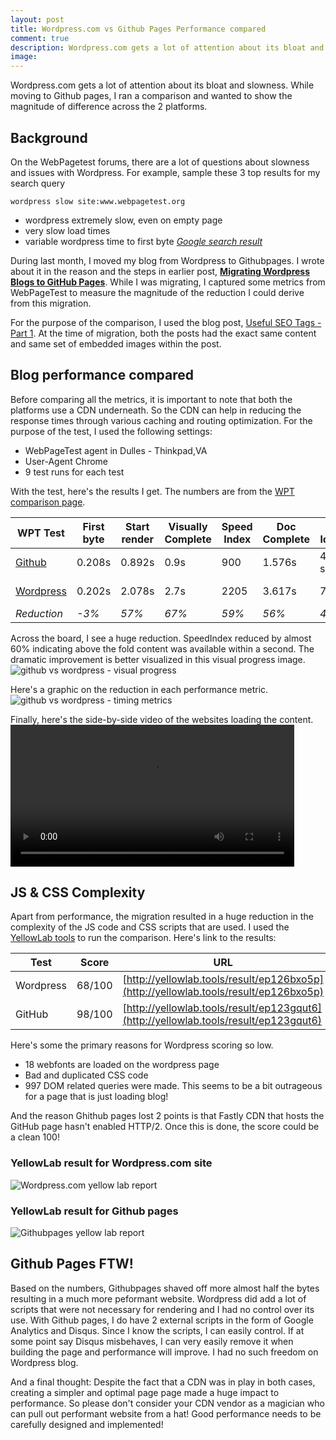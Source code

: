 ```yaml
---
layout: post
title: Wordpress.com vs Github Pages Performance compared
comment: true
description: Wordpress.com gets a lot of attention about its bloat and slowness. While moving to Github pages, I ran a comparison and wanted to show the magnitude of difference across the 2 platforms.
image: 
---
```


Wordpress.com gets a lot of attention about its bloat and slowness. While moving to Github pages, I ran a comparison and wanted to show the magnitude of difference across the 2 platforms.

## Background
On the WebPagetest forums, there are a lot of questions about slowness and issues with Wordpress. For example, sample these 3 top results for my search query 
	
	wordpress slow site:www.webpagetest.org

* wordpress extremely slow, even on empty page
* very slow load times
* variable wordpress time to first byte
<cite><a href="https://www.google.com/webhp?sourceid=chrome-instant&rlz=1C5CHFA_enUS705US705&ion=1&espv=2&ie=UTF-8#q=wordpress+slow+site:www.webpagetest.org">Google search result</a></cite>

During last month, I moved my blog from Wordpress to Githubpages. I wrote about it in the reason and the steps in earlier post, __[Migrating Wordpress Blogs to GitHub Pages](https://akshayranganath.github.io/Migrating-Wordpress-Blogs-to-Github-Pages/)__. While I was migrating, I captured some metrics from WebPageTest to measure the magnitude of the reduction I could derive from this migration.

For the purpose of the comparison, I used the blog post, [Useful SEO Tags - Part 1](https://akshayranganath.github.io/Useful-SEO-tags-part-1/). At the time of migration, both the posts had the exact same content and same set of embedded images within the post. 

## Blog performance compared

Before comparing all the metrics, it is important to note that both the platforms use a CDN underneath. So the CDN can help in reducing the response times through various caching and routing optimization. For the purpose of the test, I used the following settings:

* WebPageTest agent in Dulles - Thinkpad,VA
* User-Agent Chrome 
* 9 test runs for each test

With the test, here's the results I get. The numbers are from the [WPT comparison page](https://www.webpagetest.org/video/compare.php?tests=170325_8H_PX2%2C170325_XY_PCF&thumbSize=200&ival=100&end=full).

| WPT Test | First byte | Start render | Visually Complete | Speed Index | Doc Complete | Fully loaded | # Req | Bytes |
| ---- | ---------- | ------------ | ----------------- | ----------- | ------------ | ------------ | ----- | ----- |
| [Github](https://www.webpagetest.org/result/170325_8H_PX2/7/details/) | 0.208s | 0.892s | 0.9s | 900 | 1.576s | 4.223 s | 44 | 569 KB |
| [Wordpress](https://www.webpagetest.org/result/170325_XY_PCF/8/details/) | 0.202s| 2.078s | 2.7s | 2205 | 3.617s | 7.876s | 84 | 1026 KB |
| _Reduction_ | _-3%_ | _57%_ | _67%_ | _59%_ | _56%_ | _46%_ | _48%_ | _45%_ | 

Across the board, I see a huge reduction. SpeedIndex reduced by almost 60% indicating above the fold content was available within a second. The dramatic improvement is better visualized in this visual progress image.
![github vs wordpress - visual progress](https://akshayranganath-res.cloudinary.com/image/upload/f_auto,q_auto/blog/github_vs_wordpress_visual_progress.png)

Here's a graphic on the reduction in each performance metric.
![github vs wordpress - timing metrics](https://akshayranganath-res.cloudinary.com/image/upload/f_auto,q_auto/blog/github_vs_wordpress_timing_metrics.png)

Finally, here's the side-by-side video of the websites loading the content.
<video width="90%" controls>
  <source src="https://akshayranganath-res.cloudinary.com/video/upload/vc_auto,q_auto/images/github_vs_wordpress_video.mp4" type="video/mp4">  
Your browser does not support the video tag.
</video>

## JS & CSS Complexity

Apart from performance, the migration resulted in a huge reduction in the complexity of the JS code and CSS scripts that are used. I used the [YellowLab tools](http://yellowlab.tools/) to run the comparison. Here's link to the results:

| Test | Score | URL |
| ---- | ----- | --- |
| Wordpress | 68/100 | [http://yellowlab.tools/result/ep126bxo5p](http://yellowlab.tools/result/ep126bxo5p) |
| GitHub | 98/100 | [http://yellowlab.tools/result/ep123gqut6](http://yellowlab.tools/result/ep123gqut6) |

Here's some the primary reasons for Wordpress scoring so low. 

* 18 webfonts are loaded on the wordpress page
* Bad and duplicated CSS code
* 997 DOM related queries were made. This seems to be a bit outrageous for a page that is just loading blog!

And the reason Ghithub pages lost 2 points is that Fastly CDN that hosts the GitHub page hasn't enabled HTTP/2. Once this is done, the score could be a clean 100!

### YellowLab result for Wordpress.com site
![Wordpress.com yellow lab report](https://akshayranganath-res.cloudinary.com/image/upload/f_auto,q_auto/blog/yellowlab_wordpress.png)

### YellowLab result for Github pages
![Githubpages yellow lab report](https://akshayranganath-res.cloudinary.com/image/upload/f_auto,q_auto/blog/yellowlab_githubpages.png)

## Github Pages FTW!
Based on the numbers, Githubpages shaved off more almost half the bytes resulting in a much more peformant website. Wordpress did add a lot of scripts that were not necessary for rendering and I had no control over its use. With Github pages, I do have 2 external scripts in the form of Google Analytics and Disqus. Since I know the scripts, I can easily control. If at some point say Disqus misbehaves, I can very easily remove it when building the page and performance will improve. I had no such freedom on Wordpress blog.

And a final thought: Despite the fact that a CDN was in play in both cases, creating a simpler and optimal page page made a huge impact to performance. So please don't consider your CDN vendor as a magician who can pull out performant website from a hat! Good performance needs to be carefully designed and implemented!

